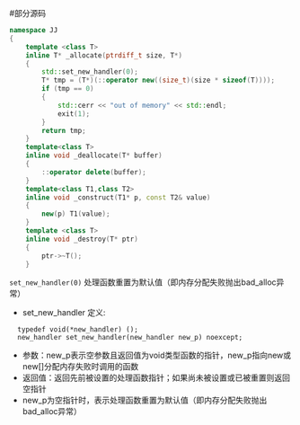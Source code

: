#部分源码
```C++
namespace JJ
{
	template <class T>
	inline T* _allocate(ptrdiff_t size, T*) 
	{
		std::set_new_handler(0);
		T* tmp = (T*)(::operator new((size_t)(size * sizeof(T))));
		if (tmp == 0)
		{
			std::cerr << "out of memory" << std::endl;
			exit(1);
		}
		return tmp;
	}
	template<class T>
	inline void _deallocate(T* buffer)
	{
		::operator delete(buffer);
	}
	template<class T1,class T2>
	inline void _construct(T1* p, const T2& value)
	{
		new(p) T1(value);  
	}
	template <class T>
	inline void _destroy(T* ptr)
	{
		ptr->~T(); 
	}
```
`set_new_handler(0)` 处理函数重置为默认值（即内存分配失败抛出bad_alloc异常）
* set_new_handler 定义:
```
  typedef void(*new_handler) ();
  new_handler set_new_handler(new_handler new_p) noexcept;
```
* 参数：new_p表示空参数且返回值为void类型函数的指针，new_p指向new或new[]分配内存失败时调用的函数
* 返回值：返回先前被设置的处理函数指针；如果尚未被设置或已被重置则返回空指针
* new_p为空指针时，表示处理函数重置为默认值（即内存分配失败抛出bad_alloc异常）

  

